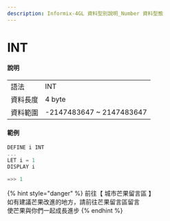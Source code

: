 ```yaml
---
description: Informix-4GL 資料型別說明_Number 資料型態
---
```


# INT

#### 說明

|  |  |
| :--- | :--- |
| 語法 | INT |
| 資料長度 | 4 byte |
| 資料範圍 | -2147483647 ~ 2147483647 |

#### 範例

```objectivec
DEFINE i INT
...
LET i = 1
DISPLAY i

=>> 1
```

{% hint style="danger" %}
前往【 城市芒果留言區 】  
如有建議芒果改進的地方，請前往芒果留言區留言  
使芒果與你們一起成長進步
{% endhint %}

